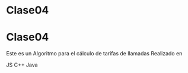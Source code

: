 ﻿# Clase04
# Clase04
Este es un Algoritmo para el cálculo de tarifas de llamadas 
Realizado en  

JS
C++
Java
